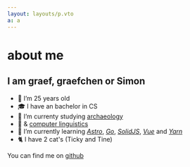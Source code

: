 ```yaml
---
layout: layouts/p.vto
a: a
---
```


# about me

## I am **graef**, **graefchen** or **Simon**

- 🎉 I’m 25 years old
- 🎓 I have an bachelor in CS
- 🦴 I’m currenty studying [archaeology](https://ufg.phil-fak.uni-koeln.de/en/)
- 📖 & [computer linguistics](https://dh.phil-fak.uni-koeln.de/en/)
- 📝 I’m currently learning _[Astro](https://astro.build)_,
  _[Go](https://go.dev)_, _[SolidJS](https://www.solidjs.com)_,
  _[Vue](https://vuejs.org)_ and _[Yarn](https://classic.yarnpkg.com/en/)_
- 🐈 I have 2 cat's (Ticky and Tine)
<!-- Maybe add two cute pictures of them later, or via hover(likes Wikipedia) -->

You can find me on [github](https://github.com/graefchen)
